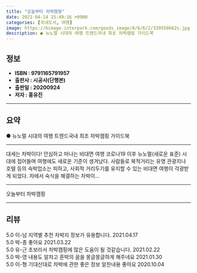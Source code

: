```yaml
---
title: "오늘부터 차박캠핑"
date: 2021-04-24 15:49:16 +0900
categories: [국내도서, 여행]
image: https://bimage.interpark.com/goods_image/8/6/6/2/339558662s.jpg
description: ● 뉴노멀 시대의 여행 트렌드국내 최초 차박캠핑 가이드북
---
```


## **정보**

- **ISBN : 9791165791957**
- **출판사 : 시공사(단행본)**
- **출판일 : 20200924**
- **저자 : 홍유진**

------



## **요약**

●  뉴노멀 시대의 여행 트렌드국내 최초 차박캠핑 가이드북

------

대세는 차박이다!
안심하고 떠나는 비대면 여행
코로나19 이후 뉴노멀(새로운 표준) 시대에 접어들며 여행에도 새로운 기준이 생겨났다. 사람들로 북적거리는 유명 관광지나 호텔 등의 숙박업소는 피하고, 사회적 거리두기를 유지할 수 있는 비대면 여행이 각광받게 되었다. 차에서 숙식을 해결하는 차박이... 

------


오늘부터 차박캠핑 

------


## **리뷰** 

5.0 이-남 지역별 추천 차박지 정보가 유용합니다. 2021.04.17 <br/>5.0 박-종 좋아요 2021.03.22 <br/>5.0 유-근 초보라서 차박캠핑에 많은 도움이 될 것같습니다. 2021.02.22 <br/>5.0 박-영 내용도 알차고 혼박의 꿈을 몽글몽글하게 해주네요 2021.01.30 <br/>5.0 이-형 기대산대로 차박에 관한 좋은 정보 알찬내용 좋아요 2020.10.04 <br/>